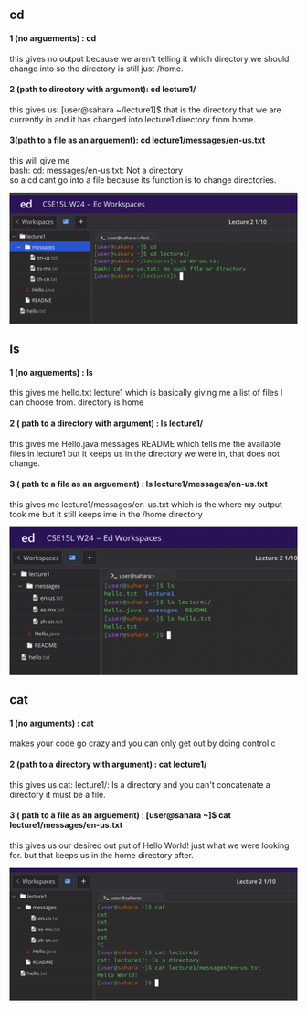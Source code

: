 ## cd
#### 1 (no arguements) : cd
this gives no output because we aren't telling it which directory we should change into so the directory is still just  /home.
#### 2 (path to directory with argument): cd lecture1/
   this gives us: [user@sahara ~/lecture1]$ that is the directory that we are currently in and it has changed into lecture1 directory from home.
#### 3(path to a file as an arguement): cd lecture1/messages/en-us.txt
this will give me    
bash: cd: messages/en-us.txt: Not a directory\
so a cd cant go into a file because its function is to change directories.

![image](cd.png)

## ls
#### 1 (no arguements) : ls 
this gives me   hello.txt  lecture1  which is basically giving me a list of files I can choose from. directory is home
#### 2 ( path to a directory with argument) : ls lecture1/
this gives me Hello.java  messages  README    which tells me the available files in lecture1 but it keeps us in the directory we were in, that does not change.
#### 3 ( path to a file as an arguement) : ls lecture1/messages/en-us.txt 
this gives me lecture1/messages/en-us.txt which is the where my output took me but it still keeps ime in the /home directory

![image](ls.png)

## cat
#### 1 (no arguments) : cat
makes your code go crazy and you can only get out by doing control c
#### 2 (path to a directory with argument) : cat lecture1/ 
this gives us cat: lecture1/: Is a directory and you can't concatenate a directory it must be a file.
#### 3 ( path to a file as an arguement) : [user@sahara ~]$ cat lecture1/messages/en-us.txt 
this gives us our desired out put of Hello World! just what we were looking for. but that keeps us in the home directory after.

![image](cat.png)

